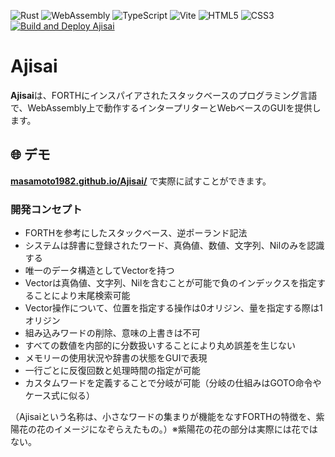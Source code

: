 ![Rust](https://img.shields.io/badge/Rust-000000?style=flat&logo=rust&logoColor=white)
![WebAssembly](https://img.shields.io/badge/WebAssembly-654FF0?style=flat&logo=webassembly&logoColor=white)
![TypeScript](https://img.shields.io/badge/TypeScript-3178C6?style=flat&logo=typescript&logoColor=white)
![Vite](https://img.shields.io/badge/Vite-646CFF?style=flat&logo=vite&logoColor=white)
![HTML5](https://img.shields.io/badge/HTML5-E34F26?style=flat&logo=html5&logoColor=white)
![CSS3](https://img.shields.io/badge/CSS3-1572B6?style=flat&logo=css3&logoColor=white)
[![Build and Deploy Ajisai](https://github.com/masamoto1982/Ajisai/actions/workflows/build.yml/badge.svg)](https://github.com/masamoto1982/Ajisai/actions/workflows/build.yml)

# Ajisai

**Ajisai**は、FORTHにインスパイアされたスタックベースのプログラミング言語で、WebAssembly上で動作するインタープリターとWebベースのGUIを提供します。

## 🌐 デモ

[**masamoto1982.github.io/Ajisai/**](masamoto1982.github.io/Ajisai/) で実際に試すことができます。

### 開発コンセプト
- FORTHを参考にしたスタックベース、逆ポーランド記法
- システムは辞書に登録されたワード、真偽値、数値、文字列、Nilのみを認識する
- 唯一のデータ構造としてVectorを持つ
- Vectorは真偽値、文字列、Nilを含むことが可能で負のインデックスを指定することにより末尾検索可能
- Vector操作について、位置を指定する操作は0オリジン、量を指定する際は1オリジン
- 組み込みワードの削除、意味の上書きは不可
- すべての数値を内部的に分数扱いすることにより丸め誤差を生じない
- メモリーの使用状況や辞書の状態をGUIで表現
- 一行ごとに反復回数と処理時間の指定が可能
- カスタムワードを定義することで分岐が可能（分岐の仕組みはGOTO命令やケース式に似る）

（Ajisaiという名称は、小さなワードの集まりが機能をなすFORTHの特徴を、紫陽花の花のイメージになぞらえたもの。）※紫陽花の花の部分は実際には花ではない。

